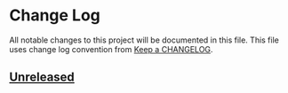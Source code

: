 # Change Log
All notable changes to this project will be documented in this file.
This file uses change log convention from [Keep a CHANGELOG](http://keepachangelog.com).

## [Unreleased][unreleased]

[unreleased]: https://github.com/luismayta/slide-git4devs/compare/0.0.5...HEAD
[0.0.5]: https://github.com/luismayta/slide-git4devs/compare/0.0.4...0.0.5
[0.0.4]: https://github.com/luismayta/slide-git4devs/compare/0.0.3...0.0.4
[0.0.3]: https://github.com/luismayta/slide-git4devs/compare/0.0.2...0.0.3
[0.0.2]: https://github.com/luismayta/slide-git4devs/compare/0.0.1...0.0.2
[0.0.1]: https://github.com/luismayta/slide-git4devs/compare/0.0.0...0.0.1

[CONTRIBUTING.md]: CONTRIBUTING.md
[LICENCE.md]: LICENCE.md
[README.md]: README.md

